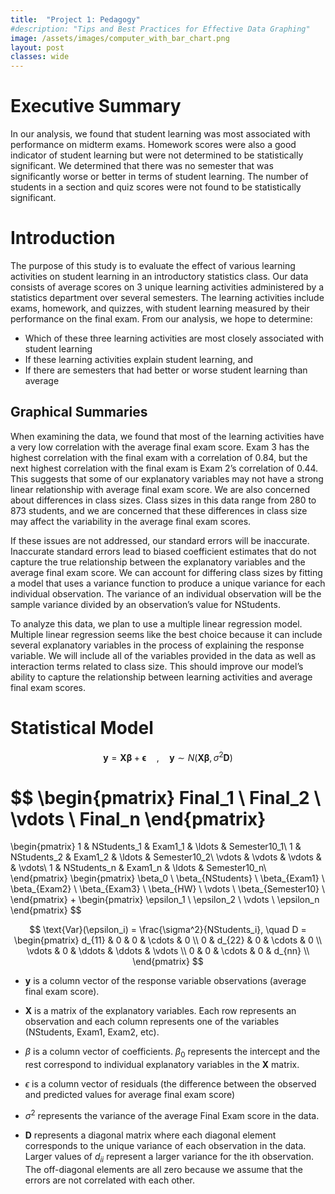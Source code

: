 ```yaml
---
title:  "Project 1: Pedagogy"
#description: "Tips and Best Practices for Effective Data Graphing" 
image: /assets/images/computer_with_bar_chart.png
layout: post
classes: wide
---
```


<script type="text/javascript" async
  src="https://cdnjs.cloudflare.com/ajax/libs/mathjax/2.7.7/MathJax.js?config=TeX-MML-AM_CHTML">
</script>


# Executive Summary 
In our analysis, we found that student learning was most associated with performance on midterm exams. Homework scores were also a good indicator of student learning but were not determined to be statistically significant. We determined that there was no semester that was significantly worse or better in terms of student learning. The number of students in a section and quiz scores were not found to be statistically significant.

# Introduction 
The purpose of this study is to evaluate the effect of various learning activities on student learning in an introductory statistics class. Our data consists of average scores on 3 unique learning activities administered by a statistics department over several semesters. The learning activities include exams, homework, and quizzes, with student learning measured by their performance on the final exam. From our analysis, we hope to determine:
- Which of these three learning activities are most closely associated with student learning
- If these learning activities explain student learning, and
- If there are semesters that had better or worse student learning than average

## Graphical Summaries


When examining the data, we found that most of the learning activities have a very low correlation with the average final exam score. Exam 3 has the highest correlation with the final exam with a correlation of 0.84, but the next highest correlation with the final exam is Exam 2’s correlation of 0.44. This suggests that some of our explanatory variables may not have a strong linear relationship with average final exam score. We are also concerned about differences in class sizes. Class sizes in this data range from 280 to 873 students, and we are concerned that these differences in class size may affect the variability in the average final exam scores.

If these issues are not addressed, our standard errors will be inaccurate. Inaccurate standard errors lead to biased coefficient estimates that do not capture the true relationship between the explanatory variables and the average final exam score. We can account for differing class sizes by fitting a model that uses a variance function to produce a unique variance for each individual observation. The variance of an individual observation will be the sample variance divided by an observation’s value for NStudents.

To analyze this data, we plan to use a multiple linear regression model. Multiple linear regression seems like the best choice because it can include several explanatory variables in the process of explaining the response variable. We will include all of the variables provided in the data as well as interaction terms related to class size. This should improve our model’s ability to capture the relationship between learning activities and average final exam scores.

# Statistical Model

$$
\mathbf{y} = \mathbf{X\beta} + \mathbf{\epsilon} \quad \text{,} \quad \mathbf{y} \sim N(\mathbf{X\beta}, \sigma^2\mathbf{D})
$$

$$
\begin{pmatrix}
Final_1 \\
Final_2 \\
\vdots \\
Final_n
\end{pmatrix}
=
\begin{pmatrix}
1 & NStudents_1 & Exam1_1 & \ldots & Semester10_1\\
1 & NStudents_2 & Exam1_2 & \ldots & Semester10_2\\
\vdots & \vdots & \vdots & & \vdots\\
1 & NStudents_n & Exam1_n & \ldots & Semester10_n\\
\end{pmatrix}
\begin{pmatrix}
\beta_0 \\
\beta_{NStudents} \\
\beta_{Exam1} \\
\beta_{Exam2} \\
\beta_{Exam3} \\
\beta_{HW} \\
\vdots \\
\beta_{Semester10} \\
\end{pmatrix}
+ 
\begin{pmatrix}
\epsilon_1 \\
\epsilon_2 \\
\vdots \\
\epsilon_n
\end{pmatrix}
$$

$$
\text{Var}(\epsilon_i) = \frac{\sigma^2}{NStudents_i}, \quad D = \begin{pmatrix} d_{11} & 0 & 0 & \cdots & 0 \\ 0 & d_{22} & 0 & \cdots & 0 \\ \vdots & 0 & \ddots & \ddots & \vdots \\ 0 & 0 & \cdots & 0 & d_{nn} \\ \end{pmatrix}
$$

* $\mathbf{y}$ is a column vector of the response variable observations (average final exam score). 

* $\mathbf{X}$ is a matrix of the explanatory variables. Each row represents an observation and each column represents one of the variables (NStudents, Exam1, Exam2, etc).

* $\beta$ is a column vector of coefficients. $\beta_0$ represents the intercept and the rest correspond to individual explanatory variables in the $\mathbf{X}$ matrix.

* $\epsilon$ is a column vector of residuals (the difference between the observed and predicted values for average final exam score)

* $\sigma^2$ represents the variance of the average Final Exam score in the data. 

* $\mathbf{D}$ represents a diagonal matrix where each diagonal element corresponds to the unique variance of each observation in the data. Larger values of $d_{ii}$ represent a larger variance for the ith observation. The off-diagonal elements are all zero because we assume that the errors are not correlated with each other.





